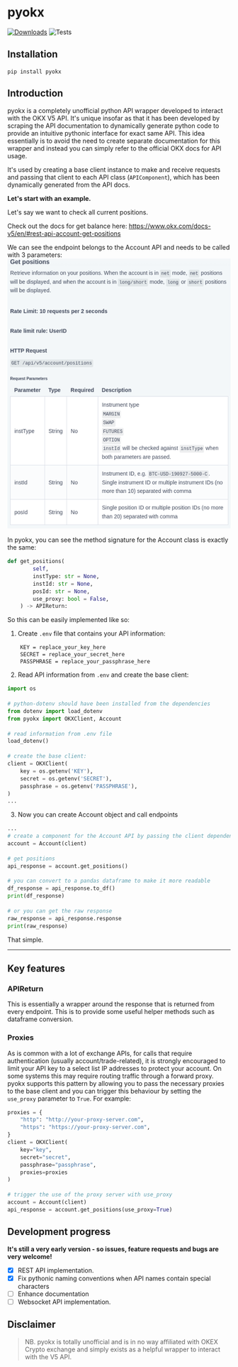 # pyokx 
[![Downloads](https://static.pepy.tech/personalized-badge/pyokx?period=month&units=international_system&left_color=grey&right_color=green&left_text=Downloads/month)](https://pepy.tech/project/pyokx)
![Tests](https://github.com/nicelgueta/pyokx/actions/workflows/pyokx.yml/badge.svg)
## Installation

```shell
pip install pyokx
```

## Introduction

pyokx is a completely unofficial python API wrapper developed to interact with the OKX V5 API. 
It's unique insofar as that it has been developed by scraping the API documentation to dynamically generate python code to provide an intuitive
pythonic interface for exact same API. This idea essentially is to avoid the need to create separate documentation for this wrapper and instead you can simply refer to the official OKX docs for API usage.

It's used by creating a base client instance to make and receive requests and passing that client to each API class (`APIComponent`), which has been dynamically generated from the API docs.


**Let's start with an example.**

Let's say we want to check all current positions.

Check out the docs for get balance here: https://www.okx.com/docs-v5/en/#rest-api-account-get-positions

We can see the endpoint belongs to the Account API and needs to be called with 3 parameters:
![OKX-docs](get-pos.png)

In pyokx, you can see the method signature for the Account class is exactly the same:
```python
def get_positions(
        self,
        instType: str = None,
        instId: str = None,
        posId: str = None,
        use_proxy: bool = False,
    ) -> APIReturn:
```

So this can be easily implemented like so:

1. Create `.env` file that contains your API information:
```
    KEY = replace_your_key_here
    SECRET = replace_your_secret_here
    PASSPHRASE = replace_your_passphrase_here
```

2. Read API information from `.env` and create the base client:
```python
import os

# python-dotenv should have been installed from the dependencies
from dotenv import load_dotenv
from pyokx import OKXClient, Account

# read information from .env file
load_dotenv()

# create the base client:
client = OKXClient(
    key = os.getenv('KEY'),
    secret = os.getenv('SECRET'),
    passphrase = os.getenv('PASSPHRASE'),
)
...
```

3. Now you can create Account object and call endpoints
```python
...
# create a component for the Account API by passing the client dependency
account = Account(client)

# get positions
api_response = account.get_positions()

# you can convert to a pandas dataframe to make it more readable
df_response = api_response.to_df()
print(df_response)

# or you can get the raw response
raw_response = api_response.response
print(raw_response)
```

That simple.

______


## Key features

### APIReturn

This is essentially a wrapper around the response that is returned from every endpoint. This is to provide some useful helper methods such as dataframe conversion.

### Proxies

As is common with a lot of exchange APIs, for calls that require authentication (usually account/trade-related), it is strongly encouraged to limit your API key to a select list IP addresses to protect your account. On some systems this may require routing traffic through a forward proxy. pyokx supports this pattern by allowing you to pass the necessary proxies to the base client and you can trigger this behaviour by setting the `use_proxy` parameter to `True`.
For example:
```python
proxies = {
    "http": "http://your-proxy-server.com",
    "https": "https://your-proxy-server.com",
}
client = OKXClient(
    key="key",
    secret="secret",
    passphrase="passphrase",
    proxies=proxies
)

# trigger the use of the proxy server with use_proxy
account = Account(client)
api_response = account.get_positions(use_proxy=True)

```

## Development progress

**It's still a very early version - so issues, feature requests and bugs are very welcome!**

- [x] REST API implementation.
- [x] Fix pythonic naming conventions when API names contain special characters
- [ ] Enhance documentation
- [ ] Websocket API implementation. 

## Disclaimer
> NB. pyokx is totally unofficial and is in no way affiliated with OKEX Crypto exchange and simply exists as a helpful wrapper to interact with the V5 API.
